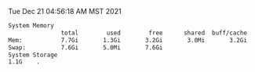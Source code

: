 Tue Dec 21 04:56:18 AM MST 2021
```bash
System Memory
               total        used        free      shared  buff/cache   available
Mem:           7.7Gi       1.3Gi       3.2Gi       3.0Mi       3.2Gi       5.9Gi
Swap:          7.6Gi       5.0Mi       7.6Gi
System Storage
1.1G	.
```
```bash
